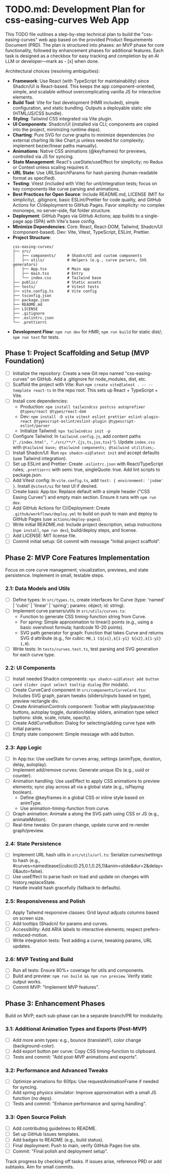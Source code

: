 # TODO.md: Development Plan for css-easing-curves Web App

This TODO file outlines a step-by-step technical plan to build the "css-easing-curves" web app based on the provided Product Requirements Document (PRD). The plan is structured into phases: an MVP phase for core functionality, followed by enhancement phases for additional features. Each task is designed as a checkbox for easy tracking and completion by an AI LLM or developer—mark as - [x] when done.

Architectural choices (resolving ambiguities):
- **Framework**: Use React (with TypeScript for maintainability) since Shadcn/UI is React-based. This keeps the app component-oriented, simple, and scalable without overcomplicating vanilla JS for interactive elements.
- **Build Tool**: Vite for fast development (HMR included), simple configuration, and static bundling. Outputs a deployable static site (HTML/JS/CSS bundle).
- **Styling**: Tailwind CSS integrated via Vite plugin.
- **UI Components**: Shadcn/UI (installed via CLI; components are copied into the project, minimizing runtime deps).
- **Charting**: Pure SVG for curve graphs to minimize dependencies (no external charting lib like Chart.js unless needed for complexity; implement bezier/linear paths manually).
- **Animations**: Native CSS animations (@keyframes) for previews, controlled via JS for syncing.
- **State Management**: React's useState/useEffect for simplicity; no Redux or Context unless scaling requires it.
- **URL State**: Use URLSearchParams for hash parsing (human-readable format as specified).
- **Testing**: Vitest (included with Vite) for unit/integration tests; focus on key components like curve parsing and animations.
- **Best Practices for Open Source**: Include README.md, LICENSE (MIT for simplicity), .gitignore, basic ESLint/Prettier for code quality, and GitHub Actions for CI/deployment to GitHub Pages. Favor simplicity: no complex monorepo, no server-side, flat folder structure.
- **Deployment**: GitHub Pages via GitHub Actions; app builds to a single-page app (SPA) with Vite's base config.
- **Minimize Dependencies**: Core: React, React-DOM, Tailwind, Shadcn/UI (component-based). Dev: Vite, Vitest, TypeScript, ESLint, Prettier.
- **Project Structure**:
  ```
  css-easing-curves/
  ├── src/
  │   ├── components/     # Shadcn/UI and custom components
  │   ├── utils/          # Helpers (e.g., curve parsers, SVG generators)
  │   ├── App.tsx         # Main app
  │   ├── main.tsx        # Entry
  │   └── index.css       # Tailwind base
  ├── public/             # Static assets
  ├── tests/              # Vitest tests
  ├── vite.config.ts      # Vite config
  ├── tsconfig.json
  ├── package.json
  ├── README.md
  ├── LICENSE
  ├── .gitignore
  ├── .eslintrc.json
  └── .prettierrc
  ```
- **Development Flow**: `npm run dev` for HMR; `npm run build` for static dist/; `npm run test` for tests.

## Phase 1: Project Scaffolding and Setup (MVP Foundation)
- [ ] Initialize the repository: Create a new Git repo named "css-easing-curves" on GitHub. Add a .gitignore for node_modules, dist, etc.
- [ ] Scaffold the project with Vite: Run `npm create vite@latest . -- --template react-ts` in the repo root. This sets up React + TypeScript + Vite.
- [ ] Install core dependencies:
  - Production: `npm install tailwindcss postcss autoprefixer @types/react @types/react-dom`
  - Dev: `npm install -D vite vitest eslint prettier eslint-plugin-react @typescript-eslint/eslint-plugin @typescript-eslint/parser`
  - Initialize Tailwind: `npx tailwindcss init -p`
- [ ] Configure Tailwind: In `tailwind.config.js`, add content paths (`"./index.html", "./src/**/*.{js,ts,jsx,tsx}"`). Update `index.css` with `@tailwind base; @tailwind components; @tailwind utilities;`.
- [ ] Install Shadcn/UI: Run `npx shadcn-ui@latest init` and accept defaults (use Tailwind integration).
- [ ] Set up ESLint and Prettier: Create `.eslintrc.json` with React/TypeScript rules; `.prettierrc` with semi: true, singleQuote: true. Add lint scripts to package.json.
- [ ] Add Vitest config: In `vite.config.ts`, add `test: { environment: 'jsdom' }`. Install `@vitest/ui` for test UI if desired.
- [ ] Create basic App.tsx: Replace default with a simple header ("CSS Easing Curves") and empty main section. Ensure it runs with `npm run dev`.
- [ ] Add GitHub Actions for CI/Deployment: Create `.github/workflows/deploy.yml` to build on push to main and deploy to GitHub Pages (use `actions/deploy-pages`).
- [ ] Write initial README.md: Include project description, setup instructions (`npm install`, `npm run dev`), build/deploy steps, and license.
- [ ] Add LICENSE: MIT license file.
- [ ] Commit initial setup: Git commit with message "Initial project scaffold".

## Phase 2: MVP Core Features Implementation
Focus on core curve management, visualization, previews, and state persistence. Implement in small, testable steps.

### 2.1: Data Models and Utils
- [ ] Define types: In `src/types.ts`, create interfaces for Curve (type: 'named' | 'cubic' | 'linear' | 'spring'; params: object; id: string).
- [ ] Implement curve parsers/utils in `src/utils/curves.ts`:
  - Function to generate CSS timing-function string from Curve.
  - For spring: Simple approximation to linear() points (e.g., using a basic overshoot formula; hardcode 10-20 points).
  - SVG path generator for graph: Function that takes Curve and returns SVG <path> d attribute (e.g., for cubic: `M0,1 C${x1},${1-y1} ${x2},${1-y2} 1,0`).
- [ ] Write tests: In `tests/curves.test.ts`, test parsing and SVG generation for each curve type.

### 2.2: UI Components
- [ ] Install needed Shadcn components: `npx shadcn-ui@latest add button card slider input select tooltip dialog` (for modals).
- [ ] Create CurveCard component in `src/components/CurveCard.tsx`: Includes SVG graph, param tweaks (sliders/inputs based on type), preview rectangle div.
- [ ] Create AnimationControls component: Toolbar with play/pause/stop buttons, autoplay toggle, duration/delay sliders, animation type select (options: slide, scale, rotate, opacity).
- [ ] Create AddCurveButton: Dialog for selecting/adding curve type with initial params.
- [ ] Empty state component: Simple message with add button.

### 2.3: App Logic
- [ ] In App.tsx: Use useState for curves array, settings (animType, duration, delay, autoplay).
- [ ] Implement add/remove curves: Generate unique IDs (e.g., uuid or counter).
- [ ] Animation handling: Use useEffect to apply CSS animations to preview elements; sync play across all via a global state (e.g., isPlaying boolean).
  - Define @keyframes in a global CSS or inline style based on animType.
  - Use animation-timing-function from curve.
- [ ] Graph animation: Animate a <circle> along the SVG path using CSS or JS (e.g., animateMotion).
- [ ] Real-time tweaks: On param change, update curve and re-render graph/preview.

### 2.4: State Persistence
- [ ] Implement URL hash utils in `src/utils/url.ts`: Serialize curves/settings to hash (e.g., #curves=named(ease)|cubic(0.25,0.1,0.25,1)&anim=slide&dur=2&delay=0&auto=false).
- [ ] Use useEffect to parse hash on load and update on changes with history.replaceState.
- [ ] Handle invalid hash gracefully (fallback to defaults).

### 2.5: Responsiveness and Polish
- [ ] Apply Tailwind responsive classes: Grid layout adjusts columns based on screen size.
- [ ] Add tooltips (Shadcn) for params and curves.
- [ ] Accessibility: Add ARIA labels to interactive elements; respect prefers-reduced-motion.
- [ ] Write integration tests: Test adding a curve, tweaking params, URL updates.

### 2.6: MVP Testing and Build
- [ ] Run all tests: Ensure 80%+ coverage for utils and components.
- [ ] Build and preview: `npm run build && npm run preview`. Verify static output works.
- [ ] Commit MVP: "Implement MVP features".

## Phase 3: Enhancement Phases
Build on MVP; each sub-phase can be a separate branch/PR for modularity.

### 3.1: Additional Animation Types and Exports (Post-MVP)
- [ ] Add more anim types: e.g., bounce (translateY), color change (background-color).
- [ ] Add export button per curve: Copy CSS timing-function to clipboard.
- [ ] Tests and commit: "Add post-MVP animations and exports".

### 3.2: Performance and Advanced Tweaks
- [ ] Optimize animations for 60fps: Use requestAnimationFrame if needed for syncing.
- [ ] Add spring physics simulator: Improve approximation with a small JS function (no deps).
- [ ] Tests and commit: "Enhance performance and spring handling".

### 3.3: Open Source Polish
- [ ] Add contributing guidelines to README.
- [ ] Set up GitHub Issues templates.
- [ ] Add badges to README (e.g., build status).
- [ ] Final deployment: Push to main, verify GitHub Pages live site.
- [ ] Commit: "Final polish and deployment setup".

Track progress by checking off tasks. If issues arise, reference PRD or add subtasks. Aim for small commits.